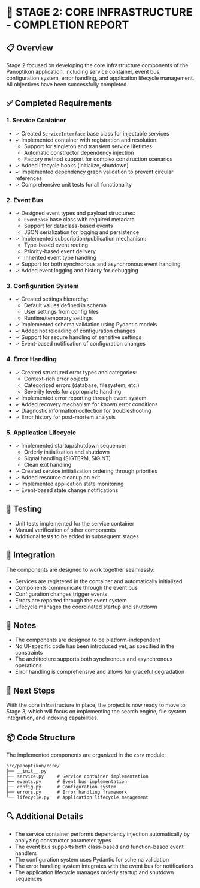 # 🏁 STAGE 2: CORE INFRASTRUCTURE - COMPLETION REPORT

## 📋 Overview
Stage 2 focused on developing the core infrastructure components of the Panoptikon application, including service container, event bus, configuration system, error handling, and application lifecycle management. All objectives have been successfully completed.

## ✅ Completed Requirements

### 1. Service Container
- ✓ Created `ServiceInterface` base class for injectable services
- ✓ Implemented container with registration and resolution:
  - Support for singleton and transient service lifetimes
  - Automatic constructor dependency injection
  - Factory method support for complex construction scenarios
- ✓ Added lifecycle hooks (initialize, shutdown)
- ✓ Implemented dependency graph validation to prevent circular references
- ✓ Comprehensive unit tests for all functionality

### 2. Event Bus
- ✓ Designed event types and payload structures:
  - `EventBase` base class with required metadata
  - Support for dataclass-based events
  - JSON serialization for logging and persistence
- ✓ Implemented subscription/publication mechanism:
  - Type-based event routing
  - Priority-based event delivery
  - Inherited event type handling
- ✓ Support for both synchronous and asynchronous event handling
- ✓ Added event logging and history for debugging

### 3. Configuration System
- ✓ Created settings hierarchy:
  - Default values defined in schema
  - User settings from config files
  - Runtime/temporary settings
- ✓ Implemented schema validation using Pydantic models
- ✓ Added hot reloading of configuration changes
- ✓ Support for secure handling of sensitive settings
- ✓ Event-based notification of configuration changes

### 4. Error Handling
- ✓ Created structured error types and categories:
  - Context-rich error objects
  - Categorized errors (database, filesystem, etc.)
  - Severity levels for appropriate handling
- ✓ Implemented error reporting through event system
- ✓ Added recovery mechanism for known error conditions
- ✓ Diagnostic information collection for troubleshooting
- ✓ Error history for post-mortem analysis

### 5. Application Lifecycle
- ✓ Implemented startup/shutdown sequence:
  - Orderly initialization and shutdown
  - Signal handling (SIGTERM, SIGINT)
  - Clean exit handling
- ✓ Created service initialization ordering through priorities
- ✓ Added resource cleanup on exit
- ✓ Implemented application state monitoring
- ✓ Event-based state change notifications

## 🧪 Testing
- Unit tests implemented for the service container
- Manual verification of other components
- Additional tests to be added in subsequent stages

## 🔗 Integration
The components are designed to work together seamlessly:
- Services are registered in the container and automatically initialized
- Components communicate through the event bus
- Configuration changes trigger events
- Errors are reported through the event system
- Lifecycle manages the coordinated startup and shutdown

## 📝 Notes
- The components are designed to be platform-independent
- No UI-specific code has been introduced yet, as specified in the constraints
- The architecture supports both synchronous and asynchronous operations
- Error handling is comprehensive and allows for graceful degradation

## 🚀 Next Steps
With the core infrastructure in place, the project is now ready to move to Stage 3, which will focus on implementing the search engine, file system integration, and indexing capabilities.

## 📦 Code Structure
The implemented components are organized in the `core` module:
```
src/panoptikon/core/
├── __init__.py
├── service.py     # Service container implementation
├── events.py      # Event bus implementation
├── config.py      # Configuration system
├── errors.py      # Error handling framework
└── lifecycle.py   # Application lifecycle management
```

## 🔍 Additional Details
- The service container performs dependency injection automatically by analyzing constructor parameter types
- The event bus supports both class-based and function-based event handlers
- The configuration system uses Pydantic for schema validation
- The error handling system integrates with the event bus for notifications
- The application lifecycle manages orderly startup and shutdown sequences 